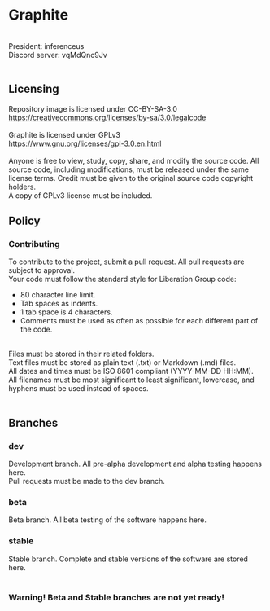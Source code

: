 # Graphite
<br/>
President: inferenceus<br/>
Discord server: vqMdQnc9Jv<br/>
<br/>

## Licensing
Repository image is licensed under CC-BY-SA-3.0<br/>
https://creativecommons.org/licenses/by-sa/3.0/legalcode<br/>
<br/>
Graphite is licensed under GPLv3<br/>
https://www.gnu.org/licenses/gpl-3.0.en.html<br/>
<br/>
Anyone is free to view, study, copy, share, and modify the source code. All source code, including modifications,
must be released under the same license terms. Credit must be given to the original source code copyright holders.<br/>
A copy of GPLv3 license must be included.
<br/>

## Policy
### Contributing
To contribute to the project, submit a pull request. All pull requests are subject to approval.<br/>
Your code must follow the standard style for Liberation Group code:<br/>
- 80 character line limit.
- Tab spaces as indents.
- 1 tab space is 4 characters.<br/>
- Comments must be used as often as possible for each different part of the code.
<br/>
Files must be stored in their related folders.<br/>
Text files must be stored as plain text (.txt) or Markdown (.md) files.<br/>
All dates and times must be ISO 8601 compliant (YYYY-MM-DD HH:MM).<br/>
All filenames must be most significant to least significant, lowercase, and hyphens must be used instead of spaces.<br/>
<br/>

## Branches

### dev
Development branch. All pre-alpha development and alpha testing happens here.<br/>
Pull requests must be made to the dev branch.<br/>

### beta
Beta branch. All beta testing of the software happens here.<br/>

### stable
Stable branch. Complete and stable versions of the software are stored here.<br/>
<br/>
### Warning! Beta and Stable branches are not yet ready!
